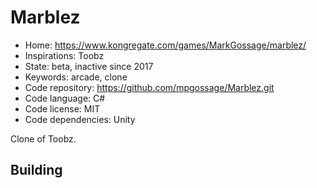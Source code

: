 # Marblez

- Home: https://www.kongregate.com/games/MarkGossage/marblez/
- Inspirations: Toobz
- State: beta, inactive since 2017
- Keywords: arcade, clone
- Code repository: https://github.com/mpgossage/Marblez.git
- Code language: C#
- Code license: MIT
- Code dependencies: Unity

Clone of Toobz.

## Building
